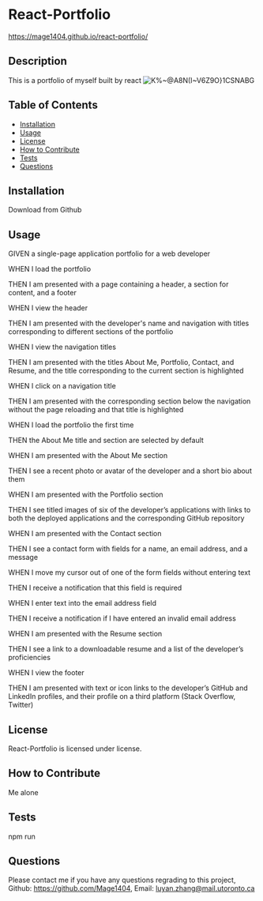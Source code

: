 # React-Portfolio

https://mage1404.github.io/react-portfolio/

## Description

This is a portfolio of myself built by react
![K%~@A8N(I~V6Z9O}1CSNABG](https://user-images.githubusercontent.com/99444229/179425563-c1b8647a-d3d5-42c6-9976-c3d1f36a7979.png)

## Table of Contents

- [Installation](#Installation)
- [Usage](#Usage)
- [License](#License)
- [How to Contribute](#How-to-Contribute)
- [Tests](#Tests)
- [Questions](#Contact-Me)

<a name="Installation"></a>

## Installation

Download from Github

<a name="Usage"></a>

## Usage

GIVEN a single-page application portfolio for a web developer

WHEN I load the portfolio

THEN I am presented with a page containing a header, a section for content, and a footer

WHEN I view the header

THEN I am presented with the developer's name and navigation with titles corresponding to different sections of the portfolio

WHEN I view the navigation titles

THEN I am presented with the titles About Me, Portfolio, Contact, and Resume, and the title corresponding to the current section is highlighted

WHEN I click on a navigation title

THEN I am presented with the corresponding section below the navigation without the page reloading and that title is highlighted

WHEN I load the portfolio the first time

THEN the About Me title and section are selected by default

WHEN I am presented with the About Me section

THEN I see a recent photo or avatar of the developer and a short bio about them

WHEN I am presented with the Portfolio section

THEN I see titled images of six of the developer’s applications with links to both the deployed applications and the corresponding GitHub repository

WHEN I am presented with the Contact section

THEN I see a contact form with fields for a name, an email address, and a message

WHEN I move my cursor out of one of the form fields without entering text

THEN I receive a notification that this field is required

WHEN I enter text into the email address field

THEN I receive a notification if I have entered an invalid email address

WHEN I am presented with the Resume section

THEN I see a link to a downloadable resume and a list of the developer’s proficiencies

WHEN I view the footer

THEN I am presented with text or icon links to the developer’s GitHub and LinkedIn profiles, and their profile on a third platform (Stack Overflow, Twitter)

<a name="License"></a>

## License

React-Portfolio is licensed under license.

<a name="How-to-Contribute"></a>

## How to Contribute

Me alone

<a name="Tests"></a>

## Tests

npm run

<a name="Contact-Me)"></a>

## Questions

Please contact me if you have any questions regrading to this project,
Github: https://github.com/Mage1404,
Email: luyan.zhang@mail.utoronto.ca
